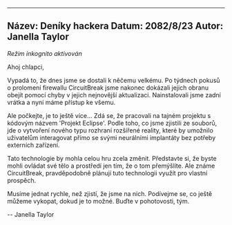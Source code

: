 
---
Název: Deníky hackera
Datum: 2082/8/23
Autor: Janella Taylor
---

_Režim inkognito aktivován_

Ahoj chlapci,

Vypadá to, že dnes jsme se dostali k něčemu velkému. Po týdnech pokusů o prolomení firewallu CircuitBreak jsme nakonec dokázali jejich obranu obejít pomocí chyby v jejich nejnovější aktualizaci. Nainstalovali jsme zadní vrátka a nyní máme přístup ke všemu.

Ale počkejte, je to ještě více... Zdá se, že pracovali na tajném projektu s kódovým názvem 'Projekt Eclipse'. Podle toho, co jsme zjistili ze souborů, jde o vytvoření nového typu rozhraní rozšířené reality, které by umožnilo uživatelům interagovat přímo se svými neurálními implantáty bez potřeby externích zařízení.

Tato technologie by mohla celou hru zcela změnit. Představte si, že byste mohli ovládat své tělo a prostředí jen tím, že o tom přemýšlíte. Ale známe CircuitBreak, pravděpodobně plánují tuto technologii využít pro vlastní prospěch.

Musíme jednat rychle, než zjistí, že jsme na nich. Podívejme se, co ještě můžeme vykopat, dokud je to možné. Buďte v pohotovosti, tým.

-- Janella Taylor
